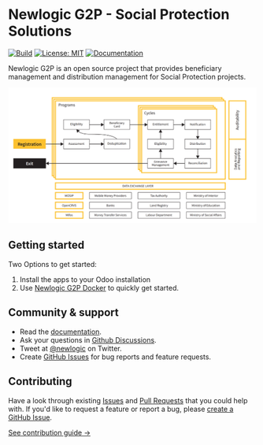 # Newlogic G2P - Social Protection Solutions

[![Build](https://img.shields.io/github/workflow/status/newlogic/newlogic-g2p/pre-commit?color=%23FA9BFA&label=Build)](https://github.com/newlogic/newlogic-g2p/actions)
[![License: MIT](https://img.shields.io/badge/License-LGPL_3.0-blue.svg)](https://opensource.org/licenses/LGPL-3.0)
[![Documentation](https://img.shields.io/badge/Docs-passing-green)](https://newlogic.github.io/newlogic-g2p/)

Newlogic G2P is an open source project that provides beneficiary management and distribution management for
Social Protection projects.

![Newlogic G2P Overview](newlogic_g2p_overview.png)

## Getting started

Two Options to get started:

1. Install the apps to your Odoo installation
2. Use [Newlogic G2P Docker](https://github.com/newlogic/newlogic-g2p-docker) to quickly get started.

## Community & support

- Read the [documentation](https://newlogic.github.io/newlogic-g2p/).
- Ask your questions in [Github Discussions](https://github.com/newlogic/newlogic-g2p/discussions).
- Tweet at [@newlogic](https://twitter.com/newlogic) on Twitter.
- Create [GitHub Issues](https://github.com/newlogic/newlogic-g2p/issues) for bug reports and feature
  requests.

## Contributing

Have a look through existing [Issues](https://github.com/newlogic/newlogic-g2p/issues) and
[Pull Requests](https://github.com/newlogic/newlogic-g2p/pulls) that you could help with. If you'd like to
request a feature or report a bug, please
[create a GitHub Issue](https://github.com/newlogic/newlogic-g2p/issues).

[See contribution guide →](https://github.com/newlogic/newlogic-g2p/blob/master/CONTRIBUTING.md)

